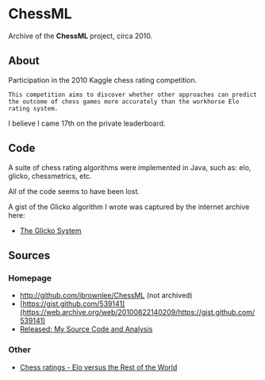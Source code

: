 # ChessML

Archive of the **ChessML** project, circa 2010.

## About

Participation in the 2010 Kaggle chess rating competition.

	This competition aims to discover whether other approaches can predict the outcome of chess games more accurately than the workhorse Elo rating system.

I believe I came 17th on the private leaderboard.


## Code

A suite of chess rating algorithms were implemented in Java, such as: elo, glicko, chessmetrics, etc.

All of the code seems to have been lost.

A gist of the Glicko algorithm I wrote was captured by the internet archive here:

* [The Glicko System](https://web.archive.org/web/20100822140209/https://gist.github.com/539141)

## Sources

### Homepage

* http://github.com/jbrownlee/ChessML (not archived)
* [https://gist.github.com/539141](https://web.archive.org/web/20100822140209/https://gist.github.com/539141)
* [Released: My Source Code and Analysis](https://www.kaggle.com/competitions/chess/discussion/185)

### Other

* [Chess ratings - Elo versus the Rest of the World](https://www.kaggle.com/competitions/chess)
